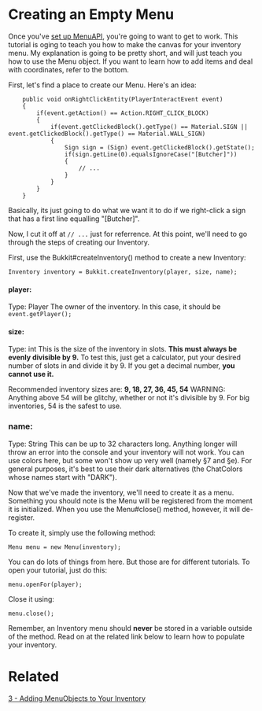 # Creating an Empty Menu
Once you've <a href="https://github.com/KingKrazy/MenuAPI/blob/master/Tutorials/1%20-%20Setup.md">set up MenuAPI</a>, you're going to want to get to work. This tutorial is oging to teach you how to make the canvas for your inventory menu. My explanation is going to be pretty short, and will just teach you how to use the Menu object. If you want to learn how to add items and deal with coordinates, refer to the bottom.

First, let's find a place to create our Menu. Here's an idea:

```
    public void onRightClickEntity(PlayerInteractEvent event)
    {
        if(event.getAction() == Action.RIGHT_CLICK_BLOCK)
        {
            if(event.getClickedBlock().getType() == Material.SIGN || event.getClickedBlock().getType() == Material.WALL_SIGN)
            {
                Sign sign = (Sign) event.getClickedBlock().getState();
                if(sign.getLine(0).equalsIgnoreCase("[Butcher]"))
                {
                    // ...
                }
            }
        }
    }
```

Basically, its just going to do what we want it to do if we right-click a sign that has a first line equalling "[Butcher]".

Now, I cut it off at <code>// ...</code> just for referrence. At this point, we'll need to go through the steps of creating our Inventory.

First, use the Bukkit#createInventory() method to create a new Inventory:

```
Inventory inventory = Bukkit.createInventory(player, size, name);
```

#### player:
Type: Player
The owner of the inventory. In this case, it should be <code>event.getPlayer();</code>

#### size:
Type: int
This is the size of the inventory in slots. <b>This must always be evenly divisible by 9.</b> To test this, just get a calculator, put your desired number of slots in and divide it by 9. If you get a decimal number, <b>you cannot use it.</b>

Recommended inventory sizes are: <b>9, 18, 27, 36, 45, 54</b> WARNING: Anything above 54 will be glitchy, whether or not it's divisible by 9. For big inventories, 54 is the safest to use.

### name:
Type: String
This can be up to 32 characters long. Anything longer will throw an error into the console and your inventory will not work. You can use colors here, but some won't show up very well (namely §7 and §e). For general purposes, it's best to use their dark alternatives (the ChatColors whose names start with "DARK").

Now that we've made the inventory, we'll need to create it as a menu. Something you should note is the Menu will be registered from the moment it is initialized. When you use the Menu#close() method, however, it will de-register.

To create it, simply use the following method: 

```
Menu menu = new Menu(inventory);
```

You can do lots of things from here. But those are for different tutorials. To open your tutorial, just do this:

```
menu.openFor(player);
```

Close it using:

```
menu.close();
```

Remember, an Inventory menu should <b>never</b> be stored in a variable outside of the method. Read on at the related link below to learn how to populate your inventory.

# Related
<a href="https://github.com/KingKrazy/MenuAPI/blob/master/Tutorials/3 - Adding MenuObjects to Your Inventory">3 - Adding MenuObjects to Your Inventory</a>
